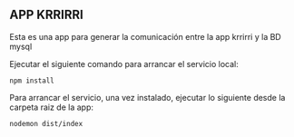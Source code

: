 
## APP KRRIRRI

Esta es una app para generar la comunicación entre la app krrirri
y la BD mysql

Ejecutar el siguiente comando para arrancar el servicio local:

```
npm install
```

Para arrancar el servicio, una vez instalado, ejecutar lo siguiente
desde la carpeta raiz de la app:

```
nodemon dist/index
```

